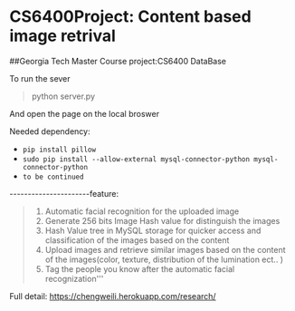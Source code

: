 # CS6400Project: Content based image retrival

##Georgia Tech Master Course project:CS6400 DataBase 

To run the sever

>python server.py

And open the page on the local broswer

Needed dependency:
- ```pip install pillow```
- ```sudo pip install --allow-external mysql-connector-python mysql-connector-python```
- ```to be continued```

----------------------feature:
>1. Automatic facial recognition for the uploaded image
>2. Generate 256 bits Image Hash value for distinguish the images
>3. Hash Value tree in MySQL storage for quicker access and classification of the images based on the content
>4. Upload images and retrieve similar images based on the content of the images(color, texture, distribution of the lumination ect.. )
>5. Tag the people you know after the automatic facial recognization'''
>
Full detail: https://chengweili.herokuapp.com/research/

